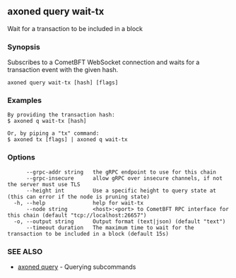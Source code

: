 ## axoned query wait-tx

Wait for a transaction to be included in a block

### Synopsis

Subscribes to a CometBFT WebSocket connection and waits for a transaction event with the given hash.

```
axoned query wait-tx [hash] [flags]
```

### Examples

```
By providing the transaction hash:
$ axoned q wait-tx [hash]

Or, by piping a "tx" command:
$ axoned tx [flags] | axoned q wait-tx

```

### Options

```
      --grpc-addr string   the gRPC endpoint to use for this chain
      --grpc-insecure      allow gRPC over insecure channels, if not the server must use TLS
      --height int         Use a specific height to query state at (this can error if the node is pruning state)
  -h, --help               help for wait-tx
      --node string        <host>:<port> to CometBFT RPC interface for this chain (default "tcp://localhost:26657")
  -o, --output string      Output format (text|json) (default "text")
      --timeout duration   The maximum time to wait for the transaction to be included in a block (default 15s)
```

### SEE ALSO

* [axoned query](axoned_query.md)	 - Querying subcommands
